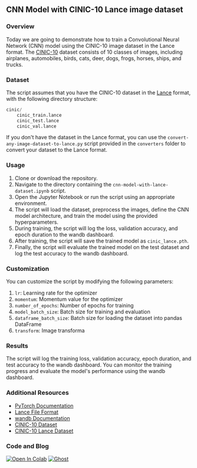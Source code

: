 ## CNN Model with CINIC-10 Lance image dataset

### Overview
Today we are going to demonstrate how to train a Convolutional Neural Network (CNN) model using the CINIC-10 image dataset in the Lance format. The [CINIC-10](https://paperswithcode.com/dataset/cinic-10) dataset consists of 10 classes of images, including airplanes, automobiles, birds, cats, deer, dogs, frogs, horses, ships, and trucks.

### Dataset
The script assumes that you have the CINIC-10 dataset in the [Lance](https://www.kaggle.com/datasets/vipulmaheshwarii/cinic-10-lance-dataset) format, with the following directory structure:

```python
cinic/
    cinic_train.lance
    cinic_test.lance
    cinic_val.lance
```

If you don't have the dataset in the Lance format, you can use the `convert-any-image-dataset-to-lance.py` script provided in the `converters` folder to convert your dataset to the Lance format.

### Usage
1. Clone or download the repository.
2. Navigate to the directory containing the `cnn-model-with-lance-dataset.ipynb` script.
3. Open the Jupyter Notebook or run the script using an appropriate environment.
4. The script will load the dataset, preprocess the images, define the CNN model architecture, and train the model using the provided hyperparameters.
5. During training, the script will log the loss, validation accuracy, and epoch duration to the wandb dashboard.
6. After training, the script will save the trained model as `cinic_lance.pth`.
7. Finally, the script will evaluate the trained model on the test dataset and log the test accuracy to the wandb dashboard.

### Customization

You can customize the script by modifying the following parameters:

1. `lr`: Learning rate for the optimizer
2. `momentum`: Momentum value for the optimizer
3. `number_of_epochs`: Number of epochs for training
4. `model_batch_size`: Batch size for training and evaluation
5. `dataframe_batch_size`: Batch size for loading the dataset into pandas DataFrame
6. `transform`: Image transforma

### Results

The script will log the training loss, validation accuracy, epoch duration, and test accuracy to the wandb dashboard. You can monitor the training progress and evaluate the model's performance using the wandb dashboard.

### Additional Resources

- [PyTorch Documentation](https://pytorch.org/docs/stable/index.html)
- [Lance File Format](https://github.com/lancedb/lance)
- [wandb Documentation](https://docs.wandb.ai/)
- [CINIC-10 Dataset](https://paperswithcode.com/dataset/cinic-10)
- [CINIC-10 Lance Dataset](https://www.kaggle.com/datasets/vipulmaheshwarii/cinic-10-lance-dataset)


### Code and Blog
<a href="https://colab.research.google.com/drive/18bxh4yCsyAk9Ii583fqpjDr0y0si-2JT?usp=sharing"><img src="https://colab.research.google.com/assets/colab-badge.svg" alt="Open In Colab"></a> [![Ghost](https://img.shields.io/badge/ghost-000?style=for-the-badge&logo=ghost&logoColor=%23F7DF1E)]()